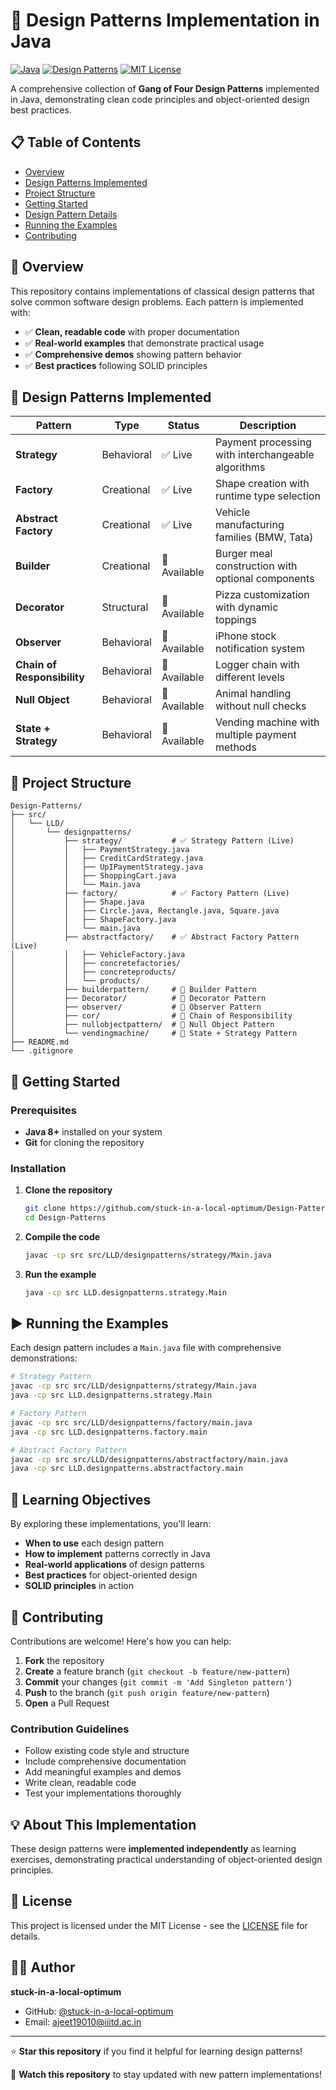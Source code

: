 # 🎯 Design Patterns Implementation in Java

[![Java](https://img.shields.io/badge/Java-ED8B00?style=for-the-badge&logo=java&logoColor=white)](https://www.oracle.com/java/)
[![Design Patterns](https://img.shields.io/badge/Design_Patterns-Gang_of_Four-blue?style=for-the-badge)](https://en.wikipedia.org/wiki/Design_Patterns)
[![MIT License](https://img.shields.io/badge/License-MIT-green.svg?style=for-the-badge)](https://choosealicense.com/licenses/mit/)

A comprehensive collection of **Gang of Four Design Patterns** implemented in Java, demonstrating clean code principles and object-oriented design best practices.

## 📋 Table of Contents

- [Overview](#-overview)
- [Design Patterns Implemented](#-design-patterns-implemented)
- [Project Structure](#-project-structure)
- [Getting Started](#-getting-started)
- [Design Pattern Details](#-design-pattern-details)
- [Running the Examples](#-running-the-examples)
- [Contributing](#-contributing)

## 🌟 Overview

This repository contains implementations of classical design patterns that solve common software design problems. Each pattern is implemented with:

- ✅ **Clean, readable code** with proper documentation
- ✅ **Real-world examples** that demonstrate practical usage
- ✅ **Comprehensive demos** showing pattern behavior
- ✅ **Best practices** following SOLID principles

## 🎨 Design Patterns Implemented

| Pattern | Type | Status | Description |
|---------|------|--------|-------------|
| **Strategy** | Behavioral | ✅ Live | Payment processing with interchangeable algorithms |
| **Factory** | Creational | ✅ Live | Shape creation with runtime type selection |
| **Abstract Factory** | Creational | ✅ Live | Vehicle manufacturing families (BMW, Tata) |
| **Builder** | Creational | 📝 Available | Burger meal construction with optional components |
| **Decorator** | Structural | 📝 Available | Pizza customization with dynamic toppings |
| **Observer** | Behavioral | 📝 Available | iPhone stock notification system |
| **Chain of Responsibility** | Behavioral | 📝 Available | Logger chain with different levels |
| **Null Object** | Behavioral | 📝 Available | Animal handling without null checks |
| **State + Strategy** | Behavioral | 📝 Available | Vending machine with multiple payment methods |

## 📁 Project Structure

```
Design-Patterns/
├── src/
│   └── LLD/
│       └── designpatterns/
│           ├── strategy/           # ✅ Strategy Pattern (Live)
│           │   ├── PaymentStrategy.java
│           │   ├── CreditCardStrategy.java
│           │   ├── UpIPaymentStrategy.java
│           │   ├── ShoppingCart.java
│           │   └── Main.java
│           ├── factory/            # ✅ Factory Pattern (Live)
│           │   ├── Shape.java
│           │   ├── Circle.java, Rectangle.java, Square.java
│           │   ├── ShapeFactory.java
│           │   └── main.java
│           ├── abstractfactory/    # ✅ Abstract Factory Pattern (Live)
│           │   ├── VehicleFactory.java
│           │   ├── concretefactories/
│           │   ├── concreteproducts/
│           │   └── products/
│           ├── builderpattern/     # 📝 Builder Pattern
│           ├── Decorator/          # 📝 Decorator Pattern
│           ├── observer/           # 📝 Observer Pattern
│           ├── cor/                # 📝 Chain of Responsibility
│           ├── nullobjectpattern/  # 📝 Null Object Pattern
│           └── vendingmachine/     # 📝 State + Strategy Pattern
├── README.md
└── .gitignore
```

## 🚀 Getting Started

### Prerequisites

- **Java 8+** installed on your system
- **Git** for cloning the repository

### Installation

1. **Clone the repository**
   ```bash
   git clone https://github.com/stuck-in-a-local-optimum/Design-Patterns.git
   cd Design-Patterns
   ```

2. **Compile the code**
   ```bash
   javac -cp src src/LLD/designpatterns/strategy/Main.java
   ```

3. **Run the example**
   ```bash
   java -cp src LLD.designpatterns.strategy.Main
   ```


## ▶️ Running the Examples

Each design pattern includes a `Main.java` file with comprehensive demonstrations:

```bash
# Strategy Pattern
javac -cp src src/LLD/designpatterns/strategy/Main.java
java -cp src LLD.designpatterns.strategy.Main

# Factory Pattern
javac -cp src src/LLD/designpatterns/factory/main.java
java -cp src LLD.designpatterns.factory.main

# Abstract Factory Pattern
javac -cp src src/LLD/designpatterns/abstractfactory/main.java
java -cp src LLD.designpatterns.abstractfactory.main
```

## 🎯 Learning Objectives

By exploring these implementations, you'll learn:

- **When to use** each design pattern
- **How to implement** patterns correctly in Java
- **Real-world applications** of design patterns
- **Best practices** for object-oriented design
- **SOLID principles** in action

## 🤝 Contributing

Contributions are welcome! Here's how you can help:

1. **Fork** the repository
2. **Create** a feature branch (`git checkout -b feature/new-pattern`)
3. **Commit** your changes (`git commit -m 'Add Singleton pattern'`)
4. **Push** to the branch (`git push origin feature/new-pattern`)
5. **Open** a Pull Request

### Contribution Guidelines

- Follow existing code style and structure
- Include comprehensive documentation
- Add meaningful examples and demos
- Write clean, readable code
- Test your implementations thoroughly

## 💡 About This Implementation

These design patterns were **implemented independently** as learning exercises, 
demonstrating practical understanding of object-oriented design principles.

## 📄 License

This project is licensed under the MIT License - see the [LICENSE](LICENSE) file for details.

## 👨‍💻 Author

**stuck-in-a-local-optimum**
- GitHub: [@stuck-in-a-local-optimum](https://github.com/stuck-in-a-local-optimum)
- Email: ajeet19010@iiitd.ac.in

---

⭐ **Star this repository** if you find it helpful for learning design patterns!

🚀 **Watch this repository** to stay updated with new pattern implementations! 
